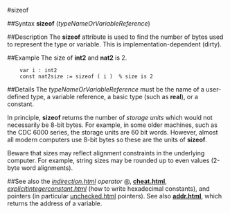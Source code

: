 
#sizeof

##Syntax
**sizeof** (_typeNameOrVariableReference_)


##Description
The **sizeof** attribute is used to find the number of bytes used to represent the type or variable. This is implementation-dependent (dirty).


##Example
The size of **int2** and **nat2** is 2.

        var i : int2
        const nat2size := sizeof ( i )  % size is 2
##Details
The _typeNameOrVariableReference_ must be the name of a user-defined type, a variable reference, a basic type (such as **real**), or a constant.

In principle, **sizeof** returns the number of _storage units_ which would not necessarily be 8-bit bytes. For example, in some older machines, such as the CDC 6000 series, the storage units are 60 bit words. However, almost all modern computers use 8-bit bytes so these are the units of **sizeof**.

Beware that sizes may reflect alignment constraints in the underlying computer. For example, string sizes may be rounded up to even values (2-byte word alignments).


##See also
the _[indirection.html](indirection) operator_ @, **[cheat.html](cheat)**, _[explicitintegerconstant.html](explicitIntegerConstant)_ (how to write hexadecimal constants), and pointers (in particular [unchecked.html](unchecked) pointers). See also **[addr.html](addr)**, which returns the address of a variable.

